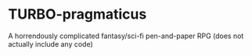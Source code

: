# TURBO-pragmaticus
A horrendously complicated fantasy/sci-fi pen-and-paper RPG (does not actually include any code)
